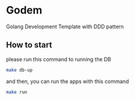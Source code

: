 # Godem
Golang Development Template with DDD pattern
## How to start
please run this command to running the DB
```bash
make db-up
```

and then, you can run the apps with this command
```bash
make run
```
